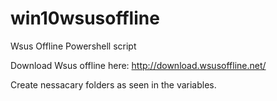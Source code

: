 # win10wsusoffline
Wsus Offline Powershell script

Download Wsus offline here: http://download.wsusoffline.net/

Create nessacary folders as seen in the variables.
